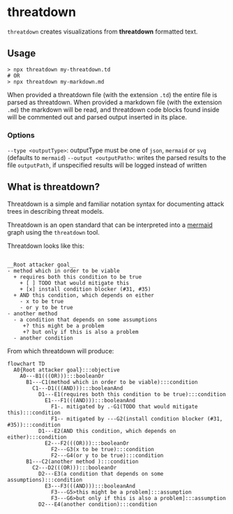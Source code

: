 # threatdown

`threatdown` creates visualizations from **threatdown** formatted text.

## Usage

```shell
> npx threatdown my-threatdown.td
# OR
> npx threatdown my-markdown.md
```

When provided a threatdown file (with the extension `.td`) the entire file is parsed as threatdown. When provided a markdown file (with the extension `.md`) the markdown will be read, and threatdown code blocks found inside will be commented out and parsed output inserted in its place.

### Options

`--type <outputType>`: outputType must be one of `json`, `mermaid` or `svg` (defaults to `mermaid`)
`--output <outputPath>`: writes the parsed results to the file `outputPath`, if unspecified results will be logged instead of written

## What is threatdown? 

Threatdown is a simple and familiar notation syntax for documenting attack trees in describing threat models. 

Threatdown is an open standard that can be interpreted into a [mermaid](https://mermaid.js.org) graph using the `threatdown` tool.

Threatdown looks like this:

```threatdown

__Root attacker goal__
- method which in order to be viable
  + requires both this condition to be true
    + [ ] TODO that would mitigate this
    + [x] install condition blocker (#31, #35)
  + AND this condition, which depends on either
    - x to be true
    - or y to be true
- another method 
  - a condition that depends on some assumptions
     +? this might be a problem
     +? but only if this is also a problem
  - another condition

```

From which threatdown will produce:

```mermaid
flowchart TD
  A0{Root attacker goal}:::objective
    A0---B1(((OR))):::booleanOr
      B1---C1(method which in order to be viable):::condition
        C1---D1(((AND))):::booleanAnd
          D1---E1(requires both this condition to be true):::condition
            E1---F1(((AND))):::booleanAnd
              F1-. mitigated by .-G1(TODO that would mitigate this):::condition
              F1-- mitigated by ---G2(install condition blocker (#31, #35)):::condition
          D1---E2(AND this condition, which depends on either):::condition
            E2---F2(((OR))):::booleanOr
              F2---G3(x to be true):::condition
              F2---G4(or y to be true):::condition
      B1---C2(another method ):::condition
        C2---D2(((OR))):::booleanOr
          D2---E3(a condition that depends on some assumptions):::condition
            E3---F3(((AND))):::booleanAnd
              F3---G5>this might be a problem]:::assumption
              F3---G6>but only if this is also a problem]:::assumption
          D2---E4(another condition):::condition
```
